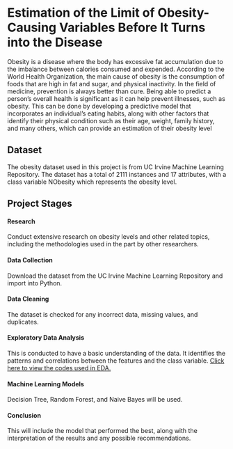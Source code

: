 # Estimation of the Limit of Obesity-Causing Variables Before It Turns into the Disease
Obesity is a disease where the body has excessive fat accumulation due to the imbalance between calories consumed and expended. According to the World Health Organization, the main cause of obesity is the consumption of foods that are high in fat and sugar, and physical inactivity. In the field of medicine, prevention is always better than cure. Being able to predict a person’s overall health is significant as it can help prevent illnesses, such as obesity. This can be done by developing a predictive model that incorporates an individual’s eating habits, along with other factors that identify their physical condition such as their age, weight, family history, and many others, which can provide an estimation of their obesity level

## Dataset
The obesity dataset used in this project is from UC Irvine Machine Learning Repository. The dataset has a total of 2111 instances and 17 attributes, with a class variable NObesity which represents the obesity level.

## Project Stages
#### Research
Conduct extensive research on obesity levels and other related topics, including the methodologies used in the part by other researchers.

#### Data Collection
Download the dataset from the UC Irvine Machine Learning Repository and import into Python.

#### Data Cleaning
The dataset is checked for any incorrect data, missing values, and duplicates.

#### Exploratory Data Analysis
This is conducted to have a basic understanding of the data. It identifies the patterns and correlations between the features and the class variable. <a href="https://github.com/f1-sanchez/CIND-820-Project/blob/main/code/EDA.ipynb">Click here to view the codes used in EDA.</a>

#### Machine Learning Models
Decision Tree, Random Forest, and Naive Bayes will be used.

#### Conclusion
This will include the model that performed the best, along with the interpretation of the results and any possible recommendations.

